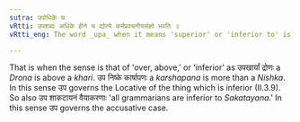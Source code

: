 ```yaml
---
sutra: उपोधिके च
vRtti: उपशब्दः अधिके हीने च द्योत्ये कर्मप्रवचनीयसंज्ञो भवति ॥
vRtti_eng: The word _upa_ when it means 'superior' or 'inferior to' is _karma_-_pravachaniya_.

---
```

That is when the sense is that of 'over, above,' or 'inferior' as उपखार्यां द्रोणः a _Drona_ is above a _khari_. उप निष्के कार्षापणः a _karshapana_ is more than a _Nishka_. In this sense उप governs the Locative of the thing which is inferior (II.3.9). So also उप शाकटायनं वैयाकरणाः 'all grammarians are inferior to _Sakatayana_.' In this sense उप governs the accusative case.
